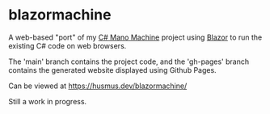 # blazormachine

A web-based "port" of my [C# Mano Machine](https://github.com/husmus00/mano-machine-csharp/) project using [Blazor](https://dotnet.microsoft.com/en-us/apps/aspnet/web-apps/blazor) to run the existing C# code on web browsers.

The 'main' branch contains the project code, and the 'gh-pages' branch contains the generated website displayed using Github Pages.

Can be viewed at <https://husmus.dev/blazormachine/>

Still a work in progress.
